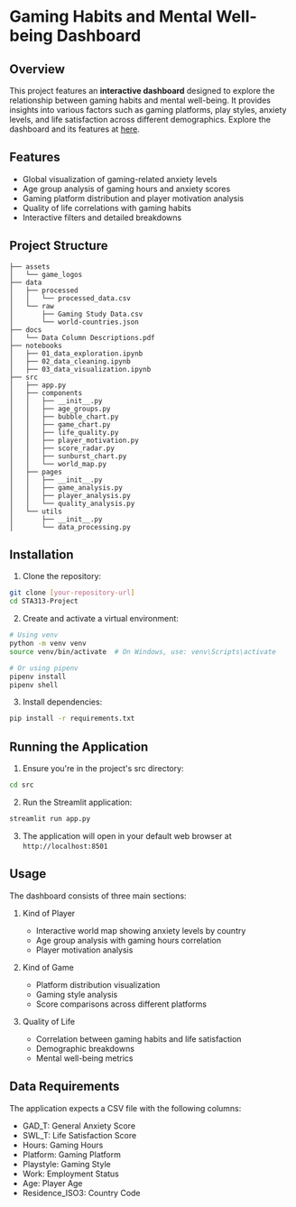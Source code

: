# Gaming Habits and Mental Well-being Dashboard

## Overview
This project features an **interactive dashboard** designed to explore the relationship between gaming habits and mental well-being. It provides insights into various factors such as gaming platforms, play styles, anxiety levels, and life satisfaction across different demographics. Explore the dashboard and its features at [here](https://sta313-project-5brqsj4nyusr65uvqvjcoq.streamlit.app/).

## Features
- Global visualization of gaming-related anxiety levels
- Age group analysis of gaming hours and anxiety scores
- Gaming platform distribution and player motivation analysis
- Quality of life correlations with gaming habits
- Interactive filters and detailed breakdowns

## Project Structure
```
├── assets
│   └── game_logos
├── data
│   ├── processed
│   │   └── processed_data.csv
│   └── raw
│       ├── Gaming Study Data.csv
│       └── world-countries.json
├── docs
│   └── Data Column Descriptions.pdf
├── notebooks
│   ├── 01_data_exploration.ipynb
│   ├── 02_data_cleaning.ipynb
│   ├── 03_data_visualization.ipynb
├── src
│   ├── app.py
│   ├── components
│   │   ├── __init__.py
│   │   ├── age_groups.py
│   │   ├── bubble_chart.py
│   │   ├── game_chart.py
│   │   ├── life_quality.py
│   │   ├── player_motivation.py
│   │   ├── score_radar.py
│   │   ├── sunburst_chart.py
│   │   └── world_map.py
│   ├── pages
│   │   ├── __init__.py
│   │   ├── game_analysis.py
│   │   ├── player_analysis.py
│   │   └── quality_analysis.py
│   └── utils
│       ├── __init__.py
│       └── data_processing.py
```

## Installation

1. Clone the repository:
```bash
git clone [your-repository-url]
cd STA313-Project
```

2. Create and activate a virtual environment:
```bash
# Using venv
python -m venv venv
source venv/bin/activate  # On Windows, use: venv\Scripts\activate

# Or using pipenv
pipenv install
pipenv shell
```

3. Install dependencies:
```bash
pip install -r requirements.txt
```

## Running the Application

1. Ensure you're in the project's src directory:
```bash
cd src
```

2. Run the Streamlit application:
```bash
streamlit run app.py
```

3. The application will open in your default web browser at `http://localhost:8501`


## Usage
The dashboard consists of three main sections:

1. Kind of Player
   - Interactive world map showing anxiety levels by country
   - Age group analysis with gaming hours correlation
   - Player motivation analysis

2. Kind of Game
   - Platform distribution visualization
   - Gaming style analysis
   - Score comparisons across different platforms

3. Quality of Life
   - Correlation between gaming habits and life satisfaction
   - Demographic breakdowns
   - Mental well-being metrics

## Data Requirements
The application expects a CSV file with the following columns:
- GAD_T: General Anxiety Score
- SWL_T: Life Satisfaction Score
- Hours: Gaming Hours
- Platform: Gaming Platform
- Playstyle: Gaming Style
- Work: Employment Status
- Age: Player Age
- Residence_ISO3: Country Code
